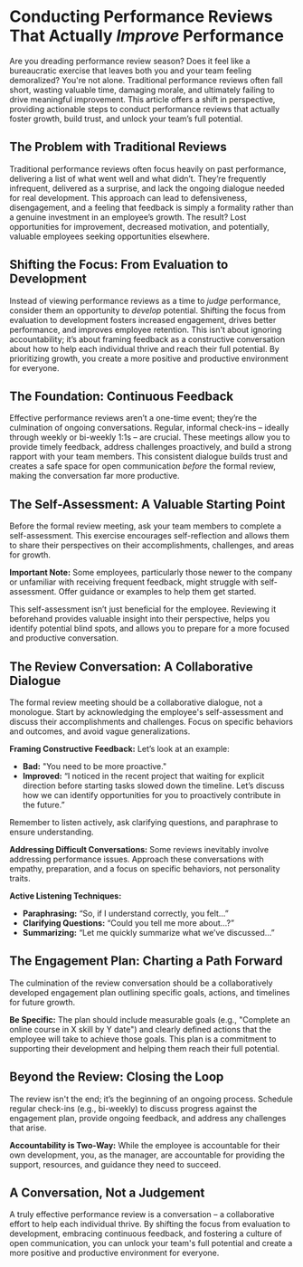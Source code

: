 # Conducting Performance Reviews That Actually *Improve* Performance

Are you dreading performance review season? Does it feel like a bureaucratic exercise that leaves both you and your team feeling demoralized? You're not alone. Traditional performance reviews often fall short, wasting valuable time, damaging morale, and ultimately failing to drive meaningful improvement. This article offers a shift in perspective, providing actionable steps to conduct performance reviews that actually foster growth, build trust, and unlock your team’s full potential.

## The Problem with Traditional Reviews

Traditional performance reviews often focus heavily on past performance, delivering a list of what went well and what didn’t. They’re frequently infrequent, delivered as a surprise, and lack the ongoing dialogue needed for real development. This approach can lead to defensiveness, disengagement, and a feeling that feedback is simply a formality rather than a genuine investment in an employee’s growth. The result? Lost opportunities for improvement, decreased motivation, and potentially, valuable employees seeking opportunities elsewhere.

## Shifting the Focus: From Evaluation to Development

Instead of viewing performance reviews as a time to *judge* performance, consider them an opportunity to *develop* potential.  Shifting the focus from evaluation to development fosters increased engagement, drives better performance, and improves employee retention. This isn't about ignoring accountability; it’s about framing feedback as a constructive conversation about how to help each individual thrive and reach their full potential.  By prioritizing growth, you create a more positive and productive environment for everyone.

## The Foundation: Continuous Feedback

Effective performance reviews aren’t a one-time event; they’re the culmination of ongoing conversations. Regular, informal check-ins – ideally through weekly or bi-weekly 1:1s – are crucial. These meetings allow you to provide timely feedback, address challenges proactively, and build a strong rapport with your team members.  This consistent dialogue builds trust and creates a safe space for open communication *before* the formal review, making the conversation far more productive.

## The Self-Assessment: A Valuable Starting Point

Before the formal review meeting, ask your team members to complete a self-assessment. This exercise encourages self-reflection and allows them to share their perspectives on their accomplishments, challenges, and areas for growth.  

**Important Note:** Some employees, particularly those newer to the company or unfamiliar with receiving frequent feedback, might struggle with self-assessment. Offer guidance or examples to help them get started.

This self-assessment isn’t just beneficial for the employee. Reviewing it beforehand provides valuable insight into their perspective, helps you identify potential blind spots, and allows you to prepare for a more focused and productive conversation.

## The Review Conversation: A Collaborative Dialogue

The formal review meeting should be a collaborative dialogue, not a monologue.  Start by acknowledging the employee's self-assessment and discuss their accomplishments and challenges. Focus on specific behaviors and outcomes, and avoid vague generalizations.

**Framing Constructive Feedback:** Let’s look at an example:

* **Bad:** "You need to be more proactive."
* **Improved:** “I noticed in the recent project that waiting for explicit direction before starting tasks slowed down the timeline.  Let’s discuss how we can identify opportunities for you to proactively contribute in the future.”

Remember to listen actively, ask clarifying questions, and paraphrase to ensure understanding. 

**Addressing Difficult Conversations:**  Some reviews inevitably involve addressing performance issues. Approach these conversations with empathy, preparation, and a focus on specific behaviors, not personality traits. 

**Active Listening Techniques:**
* **Paraphrasing:**  “So, if I understand correctly, you felt…”
* **Clarifying Questions:** “Could you tell me more about…?”
* **Summarizing:** “Let me quickly summarize what we’ve discussed…”

## The Engagement Plan: Charting a Path Forward

The culmination of the review conversation should be a collaboratively developed engagement plan outlining specific goals, actions, and timelines for future growth. 

**Be Specific:** The plan should include measurable goals (e.g., "Complete an online course in X skill by Y date") and clearly defined actions that the employee will take to achieve those goals.  This plan is a commitment to supporting their development and helping them reach their full potential.

## Beyond the Review: Closing the Loop

The review isn't the end; it’s the beginning of an ongoing process. Schedule regular check-ins (e.g., bi-weekly) to discuss progress against the engagement plan, provide ongoing feedback, and address any challenges that arise. 

**Accountability is Two-Way:** While the employee is accountable for their own development, you, as the manager, are accountable for providing the support, resources, and guidance they need to succeed.  

## A Conversation, Not a Judgement

A truly effective performance review is a conversation – a collaborative effort to help each individual thrive. By shifting the focus from evaluation to development, embracing continuous feedback, and fostering a culture of open communication, you can unlock your team's full potential and create a more positive and productive environment for everyone.